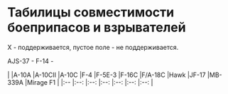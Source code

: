 # Табилицы совместимости боеприпасов и взрывателей

Х - поддерживается, пустое поле - не поддерживается.

AJS-37 -
F-14 -


|			|A-10A	|A-10CII	|A-10C	|F-4	|F-5E-3	|F-16C	|F/A-18C	|Hawk	|JF-17	|MB-339A	|Mirage F1	|
|:--		|:--:		|:--:		|:--:		|:--:				|:--:				|:--:				|

